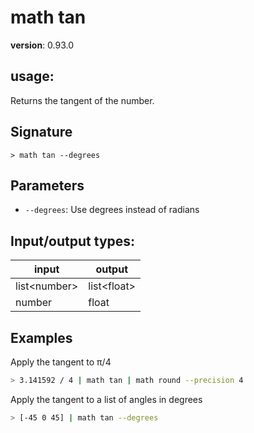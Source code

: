 # math tan

**version**: 0.93.0

## **usage**:

Returns the tangent of the number.

## Signature

`> math tan --degrees`

## Parameters

- `--degrees`: Use degrees instead of radians

## Input/output types:

| input          | output        |
| -------------- | ------------- |
| list\<number\> | list\<float\> |
| number         | float         |

## Examples

Apply the tangent to π/4

```bash
> 3.141592 / 4 | math tan | math round --precision 4
```

Apply the tangent to a list of angles in degrees

```bash
> [-45 0 45] | math tan --degrees
```
